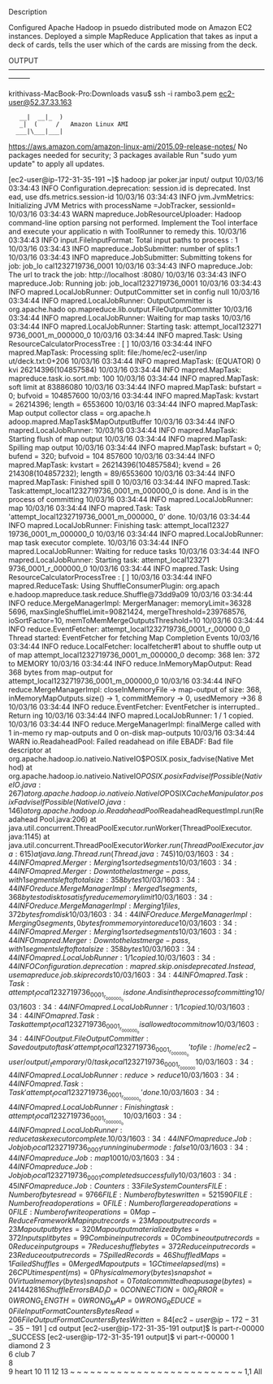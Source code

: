 Description

Configured Apache Hadoop in psuedo distributed mode on Amazon EC2 instances. Deployed a simple MapReduce Application that takes as input a deck of cards, tells the user which of the cards are missing from the deck.



OUTPUT
———————————————————————————————————————


krithivass-MacBook-Pro:Downloads vasu$ ssh -i rambo3.pem ec2-user@52.37.33.163

       __|  __|_  )
       _|  (     /   Amazon Linux AMI
      ___|\___|___|

https://aws.amazon.com/amazon-linux-ami/2015.09-release-notes/
No packages needed for security; 3 packages available
Run "sudo yum update" to apply all updates.

[ec2-user@ip-172-31-35-191 ~]$ hadoop jar poker.jar input/ output
10/03/16 03:34:43 INFO Configuration.deprecation: session.id is deprecated. Inst                                           ead, use dfs.metrics.session-id
10/03/16 03:34:43 INFO jvm.JvmMetrics: Initializing JVM Metrics with processName                                           =JobTracker, sessionId=
10/03/16 03:34:43 WARN mapreduce.JobResourceUploader: Hadoop command-line option                                            parsing not performed. Implement the Tool interface and execute your applicatio                                           n with ToolRunner to remedy this.
10/03/16 03:34:43 INFO input.FileInputFormat: Total input paths to process : 1
10/03/16 03:34:43 INFO mapreduce.JobSubmitter: number of splits:1
10/03/16 03:34:43 INFO mapreduce.JobSubmitter: Submitting tokens for job: job_lo                                           cal1232719736_0001
10/03/16 03:34:43 INFO mapreduce.Job: The url to track the job: http://localhost                                           :8080/
10/03/16 03:34:43 INFO mapreduce.Job: Running job: job_local1232719736_0001
10/03/16 03:34:43 INFO mapred.LocalJobRunner: OutputCommitter set in config null
10/03/16 03:34:44 INFO mapred.LocalJobRunner: OutputCommitter is org.apache.hado                                           op.mapreduce.lib.output.FileOutputCommitter
10/03/16 03:34:44 INFO mapred.LocalJobRunner: Waiting for map tasks
10/03/16 03:34:44 INFO mapred.LocalJobRunner: Starting task: attempt_local123271                                           9736_0001_m_000000_0
10/03/16 03:34:44 INFO mapred.Task:  Using ResourceCalculatorProcessTree : [ ]
10/03/16 03:34:44 INFO mapred.MapTask: Processing split: file:/home/ec2-user/inp                                           ut/deck.txt:0+206
10/03/16 03:34:44 INFO mapred.MapTask: (EQUATOR) 0 kvi 26214396(104857584)
10/03/16 03:34:44 INFO mapred.MapTask: mapreduce.task.io.sort.mb: 100
10/03/16 03:34:44 INFO mapred.MapTask: soft limit at 83886080
10/03/16 03:34:44 INFO mapred.MapTask: bufstart = 0; bufvoid = 104857600
10/03/16 03:34:44 INFO mapred.MapTask: kvstart = 26214396; length = 6553600
10/03/16 03:34:44 INFO mapred.MapTask: Map output collector class = org.apache.h                                           adoop.mapred.MapTask$MapOutputBuffer
10/03/16 03:34:44 INFO mapred.LocalJobRunner:
10/03/16 03:34:44 INFO mapred.MapTask: Starting flush of map output
10/03/16 03:34:44 INFO mapred.MapTask: Spilling map output
10/03/16 03:34:44 INFO mapred.MapTask: bufstart = 0; bufend = 320; bufvoid = 104                                           857600
10/03/16 03:34:44 INFO mapred.MapTask: kvstart = 26214396(104857584); kvend = 26                                           214308(104857232); length = 89/6553600
10/03/16 03:34:44 INFO mapred.MapTask: Finished spill 0
10/03/16 03:34:44 INFO mapred.Task: Task:attempt_local1232719736_0001_m_000000_0                                            is done. And is in the process of committing
10/03/16 03:34:44 INFO mapred.LocalJobRunner: map
10/03/16 03:34:44 INFO mapred.Task: Task 'attempt_local1232719736_0001_m_000000_                                           0' done.
10/03/16 03:34:44 INFO mapred.LocalJobRunner: Finishing task: attempt_local12327                                           19736_0001_m_000000_0
10/03/16 03:34:44 INFO mapred.LocalJobRunner: map task executor complete.
10/03/16 03:34:44 INFO mapred.LocalJobRunner: Waiting for reduce tasks
10/03/16 03:34:44 INFO mapred.LocalJobRunner: Starting task: attempt_local123271                                           9736_0001_r_000000_0
10/03/16 03:34:44 INFO mapred.Task:  Using ResourceCalculatorProcessTree : [ ]
10/03/16 03:34:44 INFO mapred.ReduceTask: Using ShuffleConsumerPlugin: org.apach                                           e.hadoop.mapreduce.task.reduce.Shuffle@73dd9a09
10/03/16 03:34:44 INFO reduce.MergeManagerImpl: MergerManager: memoryLimit=36328                                           5696, maxSingleShuffleLimit=90821424, mergeThreshold=239768576, ioSortFactor=10,                                            memToMemMergeOutputsThreshold=10
10/03/16 03:34:44 INFO reduce.EventFetcher: attempt_local1232719736_0001_r_00000                                           0_0 Thread started: EventFetcher for fetching Map Completion Events
10/03/16 03:34:44 INFO reduce.LocalFetcher: localfetcher#1 about to shuffle outp                                           ut of map attempt_local1232719736_0001_m_000000_0 decomp: 368 len: 372 to MEMORY
10/03/16 03:34:44 INFO reduce.InMemoryMapOutput: Read 368 bytes from map-output                                            for attempt_local1232719736_0001_m_000000_0
10/03/16 03:34:44 INFO reduce.MergeManagerImpl: closeInMemoryFile -> map-output                                            of size: 368, inMemoryMapOutputs.size() -> 1, commitMemory -> 0, usedMemory ->36                                           8
10/03/16 03:34:44 INFO reduce.EventFetcher: EventFetcher is interrupted.. Return                                           ing
10/03/16 03:34:44 INFO mapred.LocalJobRunner: 1 / 1 copied.
10/03/16 03:34:44 INFO reduce.MergeManagerImpl: finalMerge called with 1 in-memo                                           ry map-outputs and 0 on-disk map-outputs
10/03/16 03:34:44 WARN io.ReadaheadPool: Failed readahead on ifile
EBADF: Bad file descriptor
        at org.apache.hadoop.io.nativeio.NativeIO$POSIX.posix_fadvise(Native Met                                           hod)
        at org.apache.hadoop.io.nativeio.NativeIO$POSIX.posixFadviseIfPossible(N                                           ativeIO.java:267)
        at org.apache.hadoop.io.nativeio.NativeIO$POSIX$CacheManipulator.posixFa                                           dviseIfPossible(NativeIO.java:146)
        at org.apache.hadoop.io.ReadaheadPool$ReadaheadRequestImpl.run(Readahead                                           Pool.java:206)
        at java.util.concurrent.ThreadPoolExecutor.runWorker(ThreadPoolExecutor.                                           java:1145)
        at java.util.concurrent.ThreadPoolExecutor$Worker.run(ThreadPoolExecutor                                           .java:615)
        at java.lang.Thread.run(Thread.java:745)
10/03/16 03:34:44 INFO mapred.Merger: Merging 1 sorted segments
10/03/16 03:34:44 INFO mapred.Merger: Down to the last merge-pass, with 1 segmen                                           ts left of total size: 358 bytes
10/03/16 03:34:44 INFO reduce.MergeManagerImpl: Merged 1 segments, 368 bytes to                                            disk to satisfy reduce memory limit
10/03/16 03:34:44 INFO reduce.MergeManagerImpl: Merging 1 files, 372 bytes from                                            disk
10/03/16 03:34:44 INFO reduce.MergeManagerImpl: Merging 0 segments, 0 bytes from                                            memory into reduce
10/03/16 03:34:44 INFO mapred.Merger: Merging 1 sorted segments
10/03/16 03:34:44 INFO mapred.Merger: Down to the last merge-pass, with 1 segmen                                           ts left of total size: 358 bytes
10/03/16 03:34:44 INFO mapred.LocalJobRunner: 1 / 1 copied.
10/03/16 03:34:44 INFO Configuration.deprecation: mapred.skip.on is deprecated.                                            Instead, use mapreduce.job.skiprecords
10/03/16 03:34:44 INFO mapred.Task: Task:attempt_local1232719736_0001_r_000000_0                                            is done. And is in the process of committing
10/03/16 03:34:44 INFO mapred.LocalJobRunner: 1 / 1 copied.
10/03/16 03:34:44 INFO mapred.Task: Task attempt_local1232719736_0001_r_000000_0                                            is allowed to commit now
10/03/16 03:34:44 INFO output.FileOutputCommitter: Saved output of task 'attempt                                           _local1232719736_0001_r_000000_0' to file:/home/ec2-user/output/_temporary/0/tas                                           k_local1232719736_0001_r_000000
10/03/16 03:34:44 INFO mapred.LocalJobRunner: reduce > reduce
10/03/16 03:34:44 INFO mapred.Task: Task 'attempt_local1232719736_0001_r_000000_                                           0' done.
10/03/16 03:34:44 INFO mapred.LocalJobRunner: Finishing task: attempt_local12327                                           19736_0001_r_000000_0
10/03/16 03:34:44 INFO mapred.LocalJobRunner: reduce task executor complete.
10/03/16 03:34:44 INFO mapreduce.Job: Job job_local1232719736_0001 running in ub                                           er mode : false
10/03/16 03:34:44 INFO mapreduce.Job:  map 100% reduce 100%
10/03/16 03:34:44 INFO mapreduce.Job: Job job_local1232719736_0001 completed suc                                           cessfully
10/03/16 03:34:45 INFO mapreduce.Job: Counters: 33
        File System Counters
                FILE: Number of bytes read=9766
                FILE: Number of bytes written=521590
                FILE: Number of read operations=0
                FILE: Number of large read operations=0
                FILE: Number of write operations=0
        Map-Reduce Framework
                Map input records=23
                Map output records=23
                Map output bytes=320
                Map output materialized bytes=372
                Input split bytes=99
                Combine input records=0
                Combine output records=0
                Reduce input groups=7
                Reduce shuffle bytes=372
                Reduce input records=23
                Reduce output records=7
                Spilled Records=46
                Shuffled Maps =1
                Failed Shuffles=0
                Merged Map outputs=1
                GC time elapsed (ms)=26
                CPU time spent (ms)=0
                Physical memory (bytes) snapshot=0
                Virtual memory (bytes) snapshot=0
                Total committed heap usage (bytes)=241442816
        Shuffle Errors
                BAD_ID=0
                CONNECTION=0
                IO_ERROR=0
                WRONG_LENGTH=0
                WRONG_MAP=0
                WRONG_REDUCE=0
        File Input Format Counters
                Bytes Read=206
        File Output Format Counters
                Bytes Written=84
[ec2-user@ip-172-31-35-191 ~]$ cd output
[ec2-user@ip-172-31-35-191 output]$ ls
part-r-00000  _SUCCESS
[ec2-user@ip-172-31-35-191 output]$ vi part-r-00000
1 diamond
2
3       
6 club
7  
8       
9 heart
10
11
12
13 
~
~
~
~
~
~
~
~
~
~
~
~
~
~
~
~
~
~
~
~
~
~
~
~
~
~
                                                                                                         1,1           All
